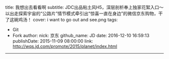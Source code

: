 title: 我想出去看看啊
subtitle: JDC出品粘土风H5，深层剖析奉上独家花絮入口～以出走探索宇宙的“公路片”情节模式牵引出“惊喜一直在身边”的微信京东购物，干了这碗鸡汤！
cover: i want to go out and see.png
tags:
  - Git
  - Fork
author:
  nick: 京东
  github_name: JD
date: 2016-12-10 16:59:13
publishDate: 2015-11-09 08:00:00
link: http://wqs.jd.com/promote/2015/planet/index.html
---

<!-- more -->
